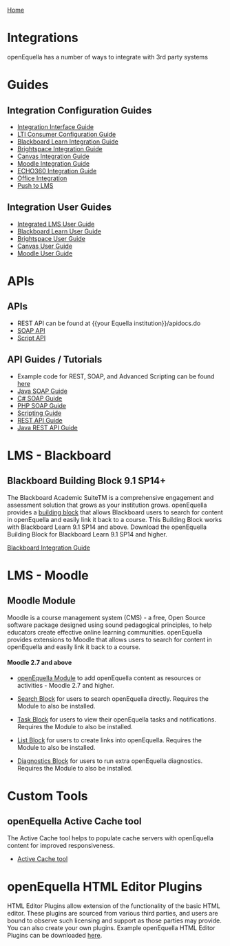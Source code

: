 [Home](https://equella.github.io/)

# Integrations
openEquella has a number of ways to integrate with 3rd party systems

# Guides

## Integration Configuration Guides
* [Integration Interface Guide](../guides/IntegrationInterfaceGuide.md)
* [LTI Consumer Configuration Guide](../guides/LTIConsumerConfigurationGuide.md)
* [Blackboard Learn Integration Guide](../guides/BlackboardLearnIntegrationGuide.md)
* [Brightspace Integration Guide](../guides/BrightspaceIntegrationGuide.md)
* [Canvas Integration Guide](../guides/CanvasIntegrationGuide.md)
* [Moodle Integration Guide](../guides/MoodleIntegrationGuide.md)
* [ECHO360 Integration Guide](../guides/ECHOIntegrationGuide.md)
* [Office Integration](../guides/OfficeIntegrationGuide.md)
* [Push to LMS](../guides/PushToLMS.md)

## Integration User Guides
* [Integrated LMS User Guide](../guides/IntegratedLMSUserGuide.md)
* [Blackboard Learn User Guide](../guides/BlackboardLearnUserGuide.md)
* [Brightspace User Guide](../guides/BrightspaceUserGuide.md)
* [Canvas User Guide](../guides/CanvasUserGuide.md)
* [Moodle User Guide](../guides/MoodleUserGuide.md)


# APIs

## APIs
* REST API can be found at {{your Equella institution}}/apidocs.do
* [SOAP API](../api-docs/Script/api%20reference.html)
* [Script API](../api-docs/Script/api%20reference.html)

## API Guides / Tutorials
* Example code for REST, SOAP, and Advanced Scripting can be found [here](https://github.com/equella/equella.github.io/tree/master/example-scripts)
* [Java SOAP Guide](../guides/JavaSOAPTutorial.md)
* [C# SOAP Guide](../guides/CPlusSOAPTutorial.md)
* [PHP SOAP Guide](../guides/PHPSOAPTutorial.md)
* [Scripting Guide](../guides/AdvancedScriptingGuide.md)
* [REST API Guide](../guides/RestAPIGuide.md)
* [Java REST API Guide](../guides/JavaRESTTutorial.md)

# LMS - Blackboard

## Blackboard Building Block 9.1 SP14+
The Blackboard Academic SuiteTM is a comprehensive engagement and assessment solution that grows as your institution grows. openEquella provides a [building block](https://github.com/equella/equella-blackboard-integration) that allows Blackboard users to search for content in openEquella and easily link it back to a course. This Building Block works with Blackboard Learn 9.1 SP14 and above.
Download the openEquella Building Block for Blackboard Learn 9.1 SP14 and higher.  

[Blackboard Integration Guide](../guides/BlackboardLearnIntegrationGuide.md)

# LMS - Moodle

## Moodle Module
Moodle is a course management system (CMS) - a free, Open Source software package designed using sound pedagogical principles, to help educators create effective online learning communities. openEquella provides extensions to Moodle that allows users to search for content in openEquella and easily link it back to a course.
#### Moodle 2.7 and above
* [openEquella Module](https://github.com/equella/moodle-mod_equella) to add openEquella content as resources or activities - Moodle 2.7 and higher. 

* [Search Block](https://github.com/equella/moodle-block_equella_search) for users to search openEquella directly. Requires the Module to also be installed.

* [Task Block](https://github.com/equella/moodle-block_equella_tasks) for users to view their openEquella tasks and notifications. Requires the Module to also be installed.

* [List Block](https://github.com/equella/moodle-block_equella_links) for users to create links into openEquella. Requires the Module to also be installed.

* [Diagnostics Block](https://github.com/equella/moodle-mod_equella-tools) for users to run extra openEquella diagnostics. Requires the Module to also be installed.

# Custom Tools

## openEquella Active Cache tool
The Active Cache tool helps to populate cache servers with openEquella content for improved responsiveness.
* [Active Cache tool](https://github.com/equella/Equella/tree/master/Source/Tools/Cacher)

# openEquella HTML Editor Plugins
HTML Editor Plugins allow extension of the functionality of the basic HTML editor. These plugins are sourced from various third parties, and users are bound to observe such licensing and support as those parties may provide. You can also create your own plugins.   Example openEquella HTML Editor Plugins can be downloaded [here](https://github.com/equella/equella.github.io/tree/master/example-scripts/HTML-editor-plugin).

